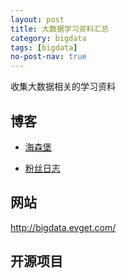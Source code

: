 ```yaml
---
layout: post
title: 大数据学习资料汇总
category: bigdata
tags: [bigdata]
no-post-nav: true
---
```



收集大数据相关的学习资料


## 博客

- [海森堡](http://www.intelyes.xyz)

- [粉丝日志](http://blog.fens.me/series-hadoop-family/)


## 网站

http://bigdata.evget.com/


## 开源项目
